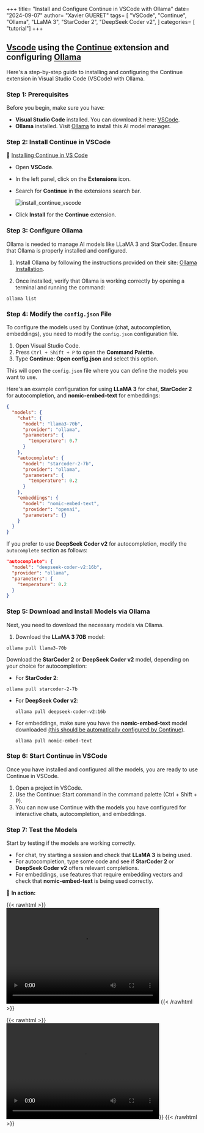 +++
title= "Install and Configure Continue in VSCode with Ollama"
date= "2024-09-07"
author= "Xavier GUERET"
tags= [
    "VSCode", 
    "Continue", 
    "Ollama", 
    "LLaMA 3", 
    "StarCoder 2", 
    "DeepSeek Coder v2", 
]
categories= [ "tutorial"]
+++
## [Vscode](https://code.visualstudio.com/) using the [Continue](https://www.continue.dev/) extension and configuring [Ollama](https://ollama.com/)

Here's a step-by-step guide to installing and configuring the Continue extension in Visual Studio Code (VSCode) with Ollama.

### Step 1: Prerequisites

Before you begin, make sure you have:

- **Visual Studio Code** installed. You can download it here: [VSCode](https://code.visualstudio.com/Download).
- **Ollama** installed. Visit [Ollama](https://ollama.com/) to install this AI model manager.

### Step 2: Install Continue in VSCode

:eyes: [Installing Continue in VS Code](https://docs.continue.dev/install/vscode)

- Open **VSCode**.

- In the left panel, click on the **Extensions** icon.

- Search for **Continue** in the extensions search bar.

  ![install_continue_vscode](/images/install_continue_vscode.png)

- Click **Install** for the **Continue** extension.

### Step 3: Configure Ollama

Ollama is needed to manage AI models like LLaMA 3 and StarCoder. Ensure that Ollama is properly installed and configured.

1. Install Ollama by following the instructions provided on their site: [Ollama Installation](https://ollama.com/).

2. Once installed, verify that Ollama is working correctly by opening a terminal and running the command:

```shell
ollama list
```

### Step 4: Modify the `config.json` File

To configure the models used by Continue (chat, autocompletion, embeddings), you need to modify the `config.json` configuration file.

1. Open Visual Studio Code.
2. Press `Ctrl + Shift + P` to open the **Command Palette**.
3. Type **Continue: Open config.json** and select this option.

This will open the `config.json` file where you can define the models you want to use.

Here's an example configuration for using **LLaMA 3** for chat, **StarCoder 2** for autocompletion, and **nomic-embed-text** for embeddings:

```json
{
  "models": {
    "chat": {
      "model": "llama3-70b",
      "provider": "ollama",
      "parameters": {
        "temperature": 0.7
      }
    },
    "autocomplete": {
      "model": "starcoder-2-7b",
      "provider": "ollama",
      "parameters": {
        "temperature": 0.2
      }
    },
    "embeddings": {
      "model": "nomic-embed-text",
      "provider": "openai",
      "parameters": {}
    }
  }
}
```

If you prefer to use **DeepSeek Coder v2** for autocompletion, modify the `autocomplete` section as follows:

```json
"autocomplete": {
  "model": "deepseek-coder-v2:16b",
  "provider": "ollama",
  "parameters": {
    "temperature": 0.2
  }
}
```

### Step 5: Download and Install Models via Ollama

Next, you need to download the necessary models via Ollama.

1. Download the **LLaMA 3 70B** model:

```shell
ollama pull llama3-70b
```

Download the **StarCoder 2** or **DeepSeek Coder v2** model, depending on your choice for autocompletion:

- For **StarCoder 2**:

```shell
ollama pull starcoder-2-7b
```

- For **DeepSeek Coder v2**:

  ```shell
  ollama pull deepseek-coder-v2:16b
  ```

- For embeddings, make sure you have the **nomic-embed-text** model downloaded <u>(this should be automatically configured by Continue)</u>.

  ```shell
  ollama pull nomic-embed-text
  ```

### Step 6: Start Continue in VSCode

Once you have installed and configured all the models, you are ready to use Continue in VSCode.

1. Open a project in VSCode.
2. Use the Continue: Start command in the command palette (Ctrl + Shift + P).
3. You can now use Continue with the models you have configured for interactive chats, autocompletion, and embeddings.

### Step 7: Test the Models

Start by testing if the models are working correctly.

- For chat, try starting a session and check that **LLaMA 3** is being used.
- For autocompletion, type some code and see if **StarCoder 2** or **DeepSeek Coder v2** offers relevant completions.
- For embeddings, use features that require embedding vectors and check that **nomic-embed-text** is being used correctly.

:eyes: **​In action:**

{{< rawhtml >}} <video width="400" height="250" controls> <source src="/videos/autocomple_sample.webm" type="video/webm"> Your browser does not support the video tag. </video> {{< /rawhtml >}}

{{< rawhtml >}} <video width="400" height="250" controls> <source src="/videos/chat_sample.webm" type="video/webm"> Your browser does not support the video tag. </video>}} {{< /rawhtml >}}
